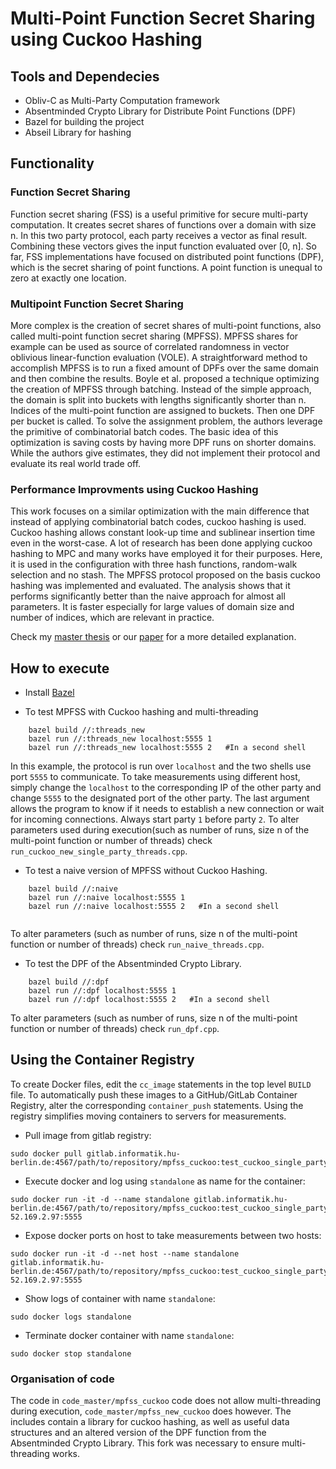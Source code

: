 # Multi-Point Function Secret Sharing using Cuckoo Hashing

## Tools and Dependecies
* Obliv-C as Multi-Party Computation framework
* Absentminded Crypto Library for Distribute Point Functions (DPF) 
* Bazel for building the project
* Abseil Library for hashing

    
## Functionality 
### Function Secret Sharing
Function secret sharing (FSS) is a useful primitive for secure multi-party computation.
It creates secret shares of functions over a domain with size n. In this two party
protocol, each party receives a vector as final result. Combining these vectors gives
the input function evaluated over [0, n]. So far, FSS implementations have focused on
distributed point functions (DPF), which is the secret sharing of point functions. A
point function is unequal to zero at exactly one location.

### Multipoint Function Secret Sharing
More complex is the creation of secret shares of multi-point functions, also called
multi-point function secret sharing (MPFSS). MPFSS shares for example can be
used as source of correlated randomness in vector oblivious linear-function evaluation
(VOLE). A straightforward method to accomplish MPFSS is to run a fixed amount of
DPFs over the same domain and then combine the results.
Boyle et al. proposed a technique optimizing the creation of MPFSS through
batching. Instead of the simple approach, the domain is split into buckets with lengths
significantly shorter than n. Indices of the multi-point function are assigned to buckets.
Then one DPF per bucket is called. To solve the assignment problem, the authors
leverage the primitive of combinatorial batch codes. The basic idea of this optimization
is saving costs by having more DPF runs on shorter domains. While the authors give
estimates, they did not implement their protocol and evaluate its real world trade off.

### Performance Improvments using Cuckoo Hashing
This work focuses on a similar optimization with the main difference that instead of
applying combinatorial batch codes, cuckoo hashing is used. Cuckoo hashing allows
constant look-up time and sublinear insertion time even in the worst-case. A lot
of research has been done applying cuckoo hashing to MPC and many works have
employed it for their purposes. Here, it is used in the configuration with three hash
functions, random-walk selection and no stash.
The MPFSS protocol proposed on the basis cuckoo hashing was implemented and
evaluated. The analysis shows that it performs significantly better than the naive
approach for almost all parameters. It is faster especially for large values of domain
size and number of indices, which are relevant in practice.



Check my [master thesis](https://github.com/ReichertL/Masterthesis) or our [paper](https://eprint.iacr.org/2019/1084) for a more detailed explanation. 


## How to execute

* Install [Bazel](https://docs.bazel.build/versions/3.7.0/install.html) 

* To test MPFSS with Cuckoo hashing and multi-threading
```
    bazel build //:threads_new
    bazel run //:threads_new localhost:5555 1
    bazel run //:threads_new localhost:5555 2   #In a second shell
```
In this example, the protocol is run over `localhost` and the two shells use port `5555` to communicate. 
To take measurements using different host, simply change the `localhost` to the corresponding IP of the other party and change `5555` to the designated port of the other party. 
The last argument allows the program to know if it needs to establish a new connection or wait for incoming connections. Always start party `1` before party `2`.
To alter parameters used during execution(such as number of runs, size n of the multi-point function or number of threads)  check  `run_cuckoo_new_single_party_threads.cpp`. 


* To test a naive version of MPFSS without Cuckoo Hashing.
```
    bazel build //:naive
    bazel run //:naive localhost:5555 1
    bazel run //:naive localhost:5555 2   #In a second shell
    
``` 

To alter parameters (such as number of runs, size n of the multi-point function or number of threads)  check  `run_naive_threads.cpp`. 
    

* To test the DPF of the Absentminded Crypto Library. 
```    
    bazel build //:dpf
    bazel run //:dpf localhost:5555 1
    bazel run //:dpf localhost:5555 2   #In a second shell
``` 



To alter parameters (such as number of runs, size n of the multi-point function or number of threads)  check  `run_dpf.cpp`. 



## Using the Container Registry
To create Docker files, edit the `cc_image` statements in the top level `BUILD` file.
To automatically push these images to a GitHub/GitLab Container Registry, alter the corresponding `container_push` statements. 
Using the registry simplifies moving containers to servers for measurements. 


* Pull image from gitlab registry:

```
sudo docker pull gitlab.informatik.hu-berlin.de:4567/path/to/repository/mpfss_cuckoo:test_cuckoo_single_party
```

* Execute docker and log using `standalone` as name for the container:

```
sudo docker run -it -d --name standalone gitlab.informatik.hu-berlin.de:4567/path/to/repository/mpfss_cuckoo:test_cuckoo_single_party 52.169.2.97:5555
```

* Expose docker ports on host to take measurements between two hosts:
```
sudo docker run -it -d --net host --name standalone gitlab.informatik.hu-berlin.de:4567/path/to/repository/mpfss_cuckoo:test_cuckoo_single_party 52.169.2.97:5555
```

* Show logs of container with name `standalone`:
```
sudo docker logs standalone
```

* Terminate docker container with name `standalone`:
```
sudo docker stop standalone
```
### Organisation of code

The code in `code_master/mpfss_cuckoo` code does not allow multi-threading during execution, `code_master/mpfss_new_cuckoo` does however.
The includes contain a library for cuckoo hashing, as well as useful data structures and an altered version of the DPF function from the Absentminded Crypto Library. This fork was necessary to ensure multi-threading works.
